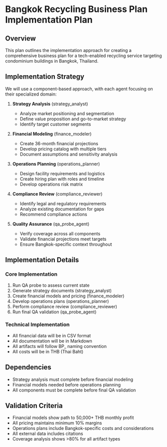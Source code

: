 # Bangkok Recycling Business Plan Implementation Plan

## Overview
This plan outlines the implementation approach for creating a comprehensive business plan for a tech-enabled recycling service targeting condominium buildings in Bangkok, Thailand.

## Implementation Strategy
We will use a component-based approach, with each agent focusing on their specialized domain:

1. **Strategy Analysis** (strategy_analyst)
   - Analyze market positioning and segmentation
   - Define value proposition and go-to-market strategy
   - Identify target customer segments

2. **Financial Modeling** (finance_modeler)
   - Create 36-month financial projections
   - Develop pricing catalog with multiple tiers
   - Document assumptions and sensitivity analysis

3. **Operations Planning** (operations_planner)
   - Design facility requirements and logistics
   - Create hiring plan with roles and timeline
   - Develop operations risk matrix

4. **Compliance Review** (compliance_reviewer)
   - Identify legal and regulatory requirements
   - Analyze existing documentation for gaps
   - Recommend compliance actions

5. **Quality Assurance** (qa_probe_agent)
   - Verify coverage across all components
   - Validate financial projections meet targets
   - Ensure Bangkok-specific context throughout

## Implementation Details

### Core Implementation
1. Run QA probe to assess current state
2. Generate strategy documents (strategy_analyst)
3. Create financial models and pricing (finance_modeler)
4. Develop operations plans (operations_planner)
5. Perform compliance review (compliance_reviewer)
6. Run final QA validation (qa_probe_agent)

### Technical Implementation
- All financial data will be in CSV format
- All documentation will be in Markdown
- All artifacts will follow BP_ naming convention
- All costs will be in THB (Thai Baht)

## Dependencies
- Strategy analysis must complete before financial modeling
- Financial models needed before operations planning
- All components must be complete before final QA validation

## Validation Criteria
- Financial models show path to 50,000+ THB monthly profit
- All pricing maintains minimum 10% margins
- Operations plans include Bangkok-specific costs and considerations
- All external data includes citations
- Coverage analysis shows >80% for all artifact types

